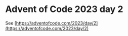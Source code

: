 # Advent of Code 2023 day 2

See [https://adventofcode.com/2023/day/2](https://adventofcode.com/2023/day/2)
